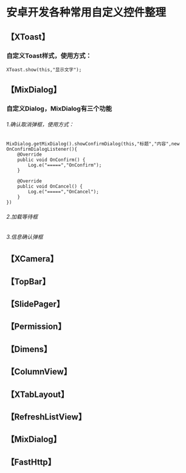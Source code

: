 # 安卓开发各种常用自定义控件整理

【XToast】
--
### 自定义Toast样式，使用方式：
```
XToast.show(this,"显示文字");
```
【MixDialog】
----
### 自定义Dialog，MixDialog有三个功能
###### 1.确认取消弹框，使用方式：
```
MixDialog.getMixDialog().showConfirmDialog(this,"标题","内容",new OnConfirmDialogListener(){
	@Override
    public void OnConfirm() {
        Log.e("=====","OnConfirm");
    }

    @Override
    public void OnCancel() {
        Log.e("=====","OnCancel");
    }
})
```
###### 2.加载等待框
###### 3.信息确认弹框


【XCamera】
-
【TopBar】
-
【SlidePager】
-
【Permission】
-
【Dimens】
-
【ColumnView】
-
【XTabLayout】
-
【RefreshListView】
-
【MixDialog】
-
【FastHttp】
-
